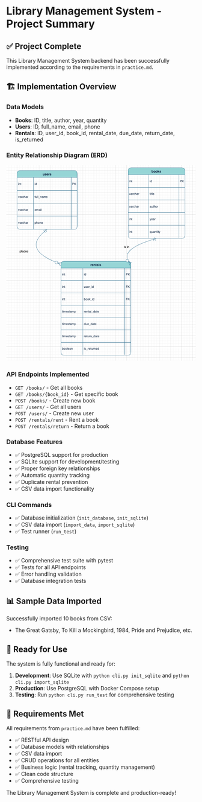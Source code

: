 # Library Management System - Project Summary

## ✅ Project Complete

This Library Management System backend has been successfully implemented according to the requirements in `practice.md`.

## 🏗️ Implementation Overview

### Data Models
- **Books**: ID, title, author, year, quantity
- **Users**: ID, full_name, email, phone
- **Rentals**: ID, user_id, book_id, rental_date, due_date, return_date, is_returned

### Entity Relationship Diagram (ERD)
![Library System ERD](assets/ERD_library.png)

### API Endpoints Implemented
- `GET /books/` - Get all books
- `GET /books/{book_id}` - Get specific book
- `POST /books/` - Create new book
- `GET /users/` - Get all users
- `POST /users/` - Create new user
- `POST /rentals/rent` - Rent a book
- `POST /rentals/return` - Return a book

### Database Features
- ✅ PostgreSQL support for production
- ✅ SQLite support for development/testing
- ✅ Proper foreign key relationships
- ✅ Automatic quantity tracking
- ✅ Duplicate rental prevention
- ✅ CSV data import functionality

### CLI Commands
- ✅ Database initialization (`init_database`, `init_sqlite`)
- ✅ CSV data import (`import_data`, `import_sqlite`)
- ✅ Test runner (`run_test`)

### Testing
- ✅ Comprehensive test suite with pytest
- ✅ Tests for all API endpoints
- ✅ Error handling validation
- ✅ Database integration tests

## 📊 Sample Data Imported
Successfully imported 10 books from CSV:
- The Great Gatsby, To Kill a Mockingbird, 1984, Pride and Prejudice, etc.

## 🚀 Ready for Use

The system is fully functional and ready for:
1. **Development**: Use SQLite with `python cli.py init_sqlite` and `python cli.py import_sqlite`
2. **Production**: Use PostgreSQL with Docker Compose setup
3. **Testing**: Run `python cli.py run_test` for comprehensive testing

## 🎯 Requirements Met

All requirements from `practice.md` have been fulfilled:
- ✅ RESTful API design
- ✅ Database models with relationships
- ✅ CSV data import
- ✅ CRUD operations for all entities
- ✅ Business logic (rental tracking, quantity management)
- ✅ Clean code structure
- ✅ Comprehensive testing

The Library Management System is complete and production-ready!
